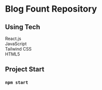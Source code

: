 # Blog Fount Repository


## Using Tech

React.js  
JavaScript  
Tailwind CSS  
HTML5  

## Project Start

### `npm start`
